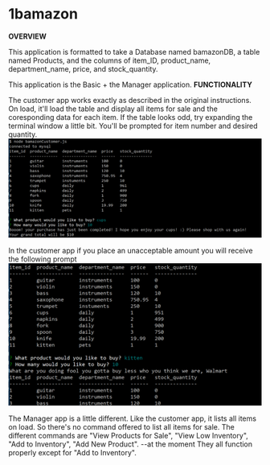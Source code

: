 # 1bamazon



**OVERVIEW** 

This application is formatted to take a Database named bamazonDB, a table named Products, and the columns of item_ID, product_name, department_name, price, and stock_quantity.

This application is the Basic + the Manager application. 
**FUNCTIONALITY**  

The customer app works exactly as described in the original instructions. On load, it'll load the table and display all items for sale and the coresponding data for each item. If the table looks odd, try expanding the terminal window a little bit. You'll be prompted for item number and desired quantity.
![alt text](image1A.png)

In the customer app if you place an unacceptable amount you will receive the following prompt
![alt text](image1B.png)

The Manager app is a little different. Like the customer app, it lists all items on load. So there's no command offered to list all items for sale. The different commands are "View Products for Sale", "View Low Inventory", "Add to Inventory", "Add New Product". --at the moment They all function properly except for "Add to Inventory".


